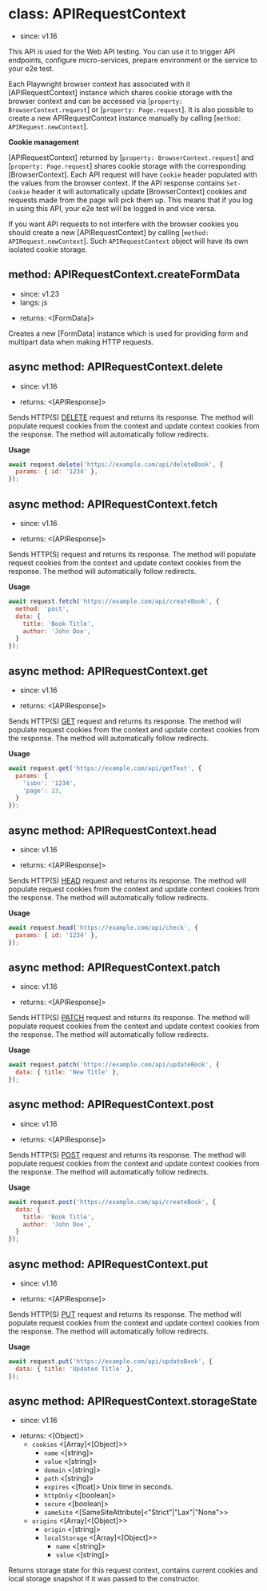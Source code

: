 # class: APIRequestContext
* since: v1.16

This API is used for the Web API testing. You can use it to trigger API endpoints, configure micro-services, prepare
environment or the service to your e2e test.

Each Playwright browser context has associated with it [APIRequestContext] instance which shares cookie storage with
the browser context and can be accessed via [`property: BrowserContext.request`] or [`property: Page.request`].
It is also possible to create a new APIRequestContext instance manually by calling [`method: APIRequest.newContext`].

**Cookie management**

[APIRequestContext] returned by [`property: BrowserContext.request`] and [`property: Page.request`] shares cookie
storage with the corresponding [BrowserContext]. Each API request will have `Cookie` header populated with the
values from the browser context. If the API response contains `Set-Cookie` header it will automatically update
[BrowserContext] cookies and requests made from the page will pick them up. This means that if you log in using
this API, your e2e test will be logged in and vice versa.

If you want API requests to not interfere with the browser cookies you should create a new [APIRequestContext] by
calling [`method: APIRequest.newContext`]. Such `APIRequestContext` object will have its own isolated cookie
storage.

## method: APIRequestContext.createFormData
* since: v1.23
* langs: js
- returns: <[FormData]>

Creates a new [FormData] instance which is used for providing form and multipart data when making HTTP requests.

## async method: APIRequestContext.delete
* since: v1.16
- returns: <[APIResponse]>

Sends HTTP(S) [DELETE](https://developer.mozilla.org/en-US/docs/Web/HTTP/Methods/DELETE) request and returns its response.
The method will populate request cookies from the context and update
context cookies from the response. The method will automatically follow redirects.

**Usage**

```js
await request.delete('https://example.com/api/deleteBook', {
  params: { id: '1234' },
});
```

## async method: APIRequestContext.fetch
* since: v1.16
- returns: <[APIResponse]>

Sends HTTP(S) request and returns its response. The method will populate request cookies from the context and update
context cookies from the response. The method will automatically follow redirects.

**Usage**

```js
await request.fetch('https://example.com/api/createBook', {
  method: 'post',
  data: {
    title: 'Book Title',
    author: 'John Doe',
  }
});
```

## async method: APIRequestContext.get
* since: v1.16
- returns: <[APIResponse]>

Sends HTTP(S) [GET](https://developer.mozilla.org/en-US/docs/Web/HTTP/Methods/GET) request and returns its response.
The method will populate request cookies from the context and update
context cookies from the response. The method will automatically follow redirects.

**Usage**

```js
await request.get('https://example.com/api/getText', {
  params: {
    'isbn': '1234',
    'page': 23,
  }
});
```

## async method: APIRequestContext.head
* since: v1.16
- returns: <[APIResponse]>

Sends HTTP(S) [HEAD](https://developer.mozilla.org/en-US/docs/Web/HTTP/Methods/HEAD) request and returns its response.
The method will populate request cookies from the context and update
context cookies from the response. The method will automatically follow redirects.

**Usage**

```js
await request.head('https://example.com/api/check', {
  params: { id: '1234' },
});
```

## async method: APIRequestContext.patch
* since: v1.16
- returns: <[APIResponse]>

Sends HTTP(S) [PATCH](https://developer.mozilla.org/en-US/docs/Web/HTTP/Methods/PATCH) request and returns its response.
The method will populate request cookies from the context and update
context cookies from the response. The method will automatically follow redirects.

**Usage**

```js
await request.patch('https://example.com/api/updateBook', {
  data: { title: 'New Title' },
});
```

## async method: APIRequestContext.post
* since: v1.16
- returns: <[APIResponse]>

Sends HTTP(S) [POST](https://developer.mozilla.org/en-US/docs/Web/HTTP/Methods/POST) request and returns its response.
The method will populate request cookies from the context and update
context cookies from the response. The method will automatically follow redirects.

**Usage**

```js
await request.post('https://example.com/api/createBook', {
  data: {
    title: 'Book Title',
    author: 'John Doe',
  }
});
```

## async method: APIRequestContext.put
* since: v1.16
- returns: <[APIResponse]>

Sends HTTP(S) [PUT](https://developer.mozilla.org/en-US/docs/Web/HTTP/Methods/PUT) request and returns its response.
The method will populate request cookies from the context and update
context cookies from the response. The method will automatically follow redirects.

**Usage**

```js
await request.put('https://example.com/api/updateBook', {
  data: { title: 'Updated Title' },
});
```

## async method: APIRequestContext.storageState
* since: v1.16
- returns: <[Object]>
  - `cookies` <[Array]<[Object]>>
    - `name` <[string]>
    - `value` <[string]>
    - `domain` <[string]>
    - `path` <[string]>
    - `expires` <[float]> Unix time in seconds.
    - `httpOnly` <[boolean]>
    - `secure` <[boolean]>
    - `sameSite` <[SameSiteAttribute]<"Strict"|"Lax"|"None">>
  - `origins` <[Array]<[Object]>>
    - `origin` <[string]>
    - `localStorage` <[Array]<[Object]>>
      - `name` <[string]>
      - `value` <[string]>

Returns storage state for this request context, contains current cookies and local storage snapshot if it was passed to the constructor.
